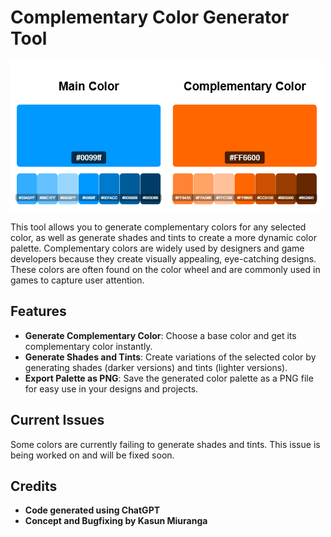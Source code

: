 # Complementary Color Generator Tool

![Complementary Color Palette](color_palette.png)


This tool allows you to generate complementary colors for any selected color, as well as generate shades and tints to create a more dynamic color palette. Complementary colors are widely used by designers and game developers because they create visually appealing, eye-catching designs. These colors are often found on the color wheel and are commonly used in games to capture user attention.

## Features

- **Generate Complementary Color**: Choose a base color and get its complementary color instantly.
- **Generate Shades and Tints**: Create variations of the selected color by generating shades (darker versions) and tints (lighter versions).
- **Export Palette as PNG**: Save the generated color palette as a PNG file for easy use in your designs and projects.

## Current Issues

Some colors are currently failing to generate shades and tints. This issue is being worked on and will be fixed soon.

## Credits

- **Code generated using ChatGPT**
- **Concept and Bugfixing by Kasun Miuranga**

